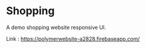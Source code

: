 # Shopping

A demo shopping website responsive UI.

Link : https://polymerwebsite-a2828.firebaseapp.com/
